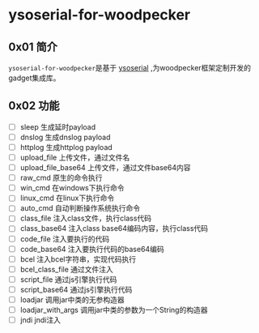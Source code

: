 # ysoserial-for-woodpecker

## 0x01 简介
`ysoserial-for-woodpecker`是基于 [ysoserial](https://github.com/frohoff/ysoserial) ,为woodpecker框架定制开发的gadget集成库。

## 0x02 功能
- [ ] sleep 生成延时payload
- [ ] dnslog 生成dnslog payload
- [ ] httplog 生成httplog payload
- [ ] upload_file  上传文件，通过文件名
- [ ] upload_file_base64 上传文件，通过文件base64内容
- [ ] raw_cmd 原生的命令执行
- [ ] win_cmd 在windows下执行命令
- [ ] linux_cmd 在linux下执行命令
- [ ] auto_cmd  自动判断操作系统执行命令
- [ ] class_file 注入class文件，执行class代码
- [ ] class_base64 注入class base64编码内容，执行class代码
- [ ] code_file 注入要执行的代码
- [ ] code_base64 注入要执行代码的base64编码
- [ ] bcel 注入bcel字符串，实现代码执行
- [ ] bcel_class_file 通过文件注入
- [ ] script_file 通过js引擎执行代码
- [ ] script_base64  通过js引擎执行代码
- [ ] loadjar 调用jar中类的无参构造器
- [ ] loadjar_with_args 调用jar中类的参数为一个String的构造器
- [ ] jndi jndi注入

